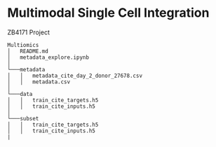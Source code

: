 # Multimodal Single Cell Integration
 ZB4171 Project
```
Multiomics
│   README.md
│   metadata_explore.ipynb
│
└───metadata
│   │   metadata_cite_day_2_donor_27678.csv
│   │   metadata.csv
│
└───data
│   │   train_cite_targets.h5
│   │   train_cite_inputs.h5
│
└───subset
│   │   train_cite_targets.h5
│   │   train_cite_inputs.h5
|

```